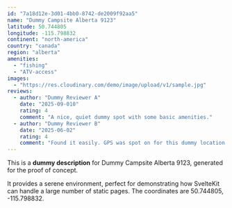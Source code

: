 ```yaml
---
id: "7a18d12e-3d01-4bb0-8742-de2009f92aa5"
name: "Dummy Campsite Alberta 9123"
latitude: 50.744805
longitude: -115.798832
continent: "north-america"
country: "canada"
region: "alberta"
amenities:
  - "fishing"
  - "ATV-access"
images:
  - "https://res.cloudinary.com/demo/image/upload/v1/sample.jpg"
reviews:
  - author: "Dummy Reviewer A"
    date: "2025-09-010"
    rating: 4
    comment: "A nice, quiet dummy spot with some basic amenities."
  - author: "Dummy Reviewer B"
    date: "2025-06-02"
    rating: 4
    comment: "Found it easily. GPS was spot on for this dummy location."
---
```


This is a **dummy description** for Dummy Campsite Alberta 9123, generated for the proof of concept.

It provides a serene environment, perfect for demonstrating how SvelteKit can handle a large number of static pages. The coordinates are 50.744805, -115.798832.
